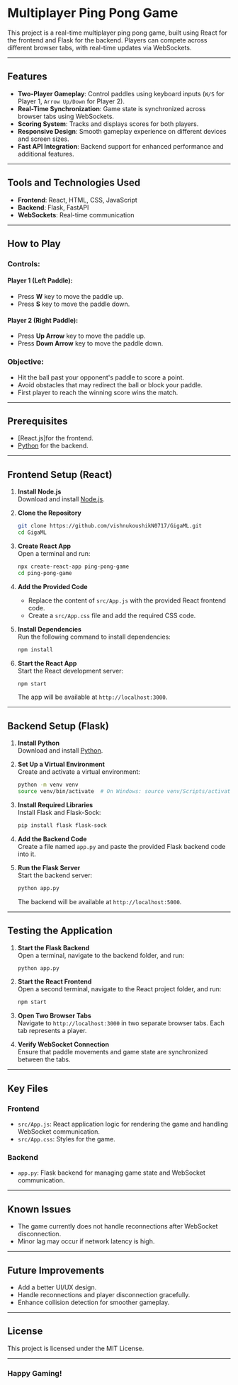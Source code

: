 # Multiplayer Ping Pong Game 

This project is a real-time multiplayer ping pong game, built using React for the frontend and Flask for the backend. Players can compete across different browser tabs, with real-time updates via WebSockets.

---

## Features
- **Two-Player Gameplay**: Control paddles using keyboard inputs (`W/S` for Player 1, `Arrow Up/Down` for Player 2).
- **Real-Time Synchronization**: Game state is synchronized across browser tabs using WebSockets.
- **Scoring System**: Tracks and displays scores for both players.
- **Responsive Design**: Smooth gameplay experience on different devices and screen sizes.
- **Fast API Integration**: Backend support for enhanced performance and additional features.

---

## Tools and Technologies Used
- **Frontend**: React, HTML, CSS, JavaScript
- **Backend**: Flask, FastAPI
- **WebSockets**: Real-time communication

---

## How to Play
### Controls:
#### Player 1 (Left Paddle):
- Press **W** key to move the paddle up.
- Press **S** key to move the paddle down.

#### Player 2 (Right Paddle):
- Press **Up Arrow** key to move the paddle up.
- Press **Down Arrow** key to move the paddle down.

### Objective:
- Hit the ball past your opponent's paddle to score a point.
- Avoid obstacles that may redirect the ball or block your paddle.
- First player to reach the winning score wins the match.

---

## Prerequisites
- [React.js]for the frontend.
- [Python](https://www.python.org/) for the backend.

---

## Frontend Setup (React)
1. **Install Node.js**  
   Download and install [Node.js](https://nodejs.org/).

2. **Clone the Repository**  
   ```bash
   git clone https://github.com/vishnukoushikN0717/GigaML.git
   cd GigaML
   ```

3. **Create React App**  
   Open a terminal and run:
   ```bash
   npx create-react-app ping-pong-game
   cd ping-pong-game
   ```

4. **Add the Provided Code**  
   - Replace the content of `src/App.js` with the provided React frontend code.
   - Create a `src/App.css` file and add the required CSS code.

5. **Install Dependencies**  
   Run the following command to install dependencies:
   ```bash
   npm install
   ```

6. **Start the React App**  
   Start the React development server:
   ```bash
   npm start
   ```
   The app will be available at `http://localhost:3000`.

---

## Backend Setup (Flask)
1. **Install Python**  
   Download and install [Python](https://www.python.org/).

2. **Set Up a Virtual Environment**  
   Create and activate a virtual environment:
   ```bash
   python -m venv venv
   source venv/bin/activate  # On Windows: source venv/Scripts/activate
   ```

3. **Install Required Libraries**  
   Install Flask and Flask-Sock:
   ```bash
   pip install flask flask-sock
   ```

4. **Add the Backend Code**  
   Create a file named `app.py` and paste the provided Flask backend code into it.

5. **Run the Flask Server**  
   Start the backend server:
   ```bash
   python app.py
   ```
   The backend will be available at `http://localhost:5000`.

---

## Testing the Application
1. **Start the Flask Backend**  
   Open a terminal, navigate to the backend folder, and run:
   ```bash
   python app.py
   ```

2. **Start the React Frontend**  
   Open a second terminal, navigate to the React project folder, and run:
   ```bash
   npm start
   ```

3. **Open Two Browser Tabs**  
   Navigate to `http://localhost:3000` in two separate browser tabs. Each tab represents a player.

4. **Verify WebSocket Connection**  
   Ensure that paddle movements and game state are synchronized between the tabs.

---

## Key Files
### Frontend
- `src/App.js`: React application logic for rendering the game and handling WebSocket communication.
- `src/App.css`: Styles for the game.

### Backend
- `app.py`: Flask backend for managing game state and WebSocket communication.

---

## Known Issues
- The game currently does not handle reconnections after WebSocket disconnection.
- Minor lag may occur if network latency is high.

---

## Future Improvements
- Add a better UI/UX design.
- Handle reconnections and player disconnection gracefully.
- Enhance collision detection for smoother gameplay.

---

## License
This project is licensed under the MIT License.

---

### Happy Gaming!

